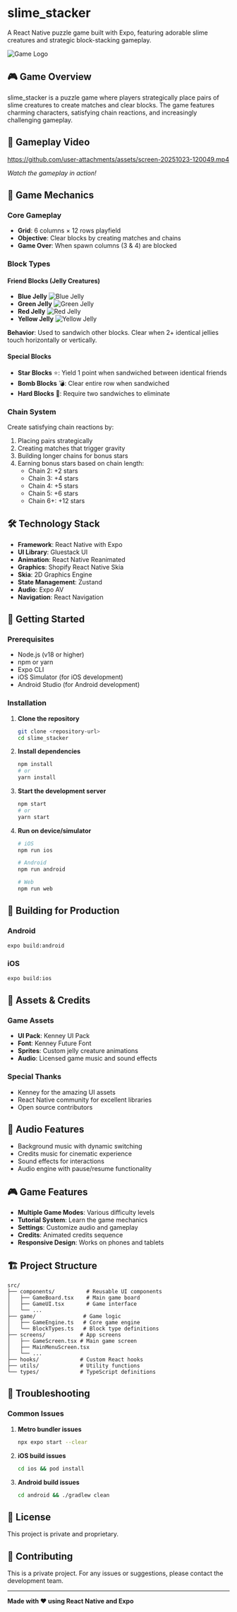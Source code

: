 # slime_stacker

A React Native puzzle game built with Expo, featuring adorable slime creatures and strategic block-stacking gameplay.

![Game Logo](<./assets/images/shamtaro_a_title_logo_for_a_game_called_slime_stacker_with_cu_08d5c47e-ba3b-4305-81d1-aea6b5026088_1%20(1).png>)

## 🎮 Game Overview

slime_stacker is a puzzle game where players strategically place pairs of slime creatures to create matches and clear blocks. The game features charming characters, satisfying chain reactions, and increasingly challenging gameplay.

## 🎥 Gameplay Video

https://github.com/user-attachments/assets/screen-20251023-120049.mp4

_Watch the gameplay in action!_

## 🎯 Game Mechanics

### Core Gameplay

- **Grid**: 6 columns × 12 rows playfield
- **Objective**: Clear blocks by creating matches and chains
- **Game Over**: When spawn columns (3 & 4) are blocked

### Block Types

#### Friend Blocks (Jelly Creatures)

- **Blue Jelly** ![Blue Jelly](./assets/sprites/gifs/blue-jelly-idle.gif)
- **Green Jelly** ![Green Jelly](./assets/sprites/gifs/jelly-idle.gif)
- **Red Jelly** ![Red Jelly](./assets/sprites/gifs/red-jelly-idle.gif)
- **Yellow Jelly** ![Yellow Jelly](./assets/sprites/gifs/yellow-jelly-idle.gif)

**Behavior**: Used to sandwich other blocks. Clear when 2+ identical jellies touch horizontally or vertically.

#### Special Blocks

- **Star Blocks** ⭐: Yield 1 point when sandwiched between identical friends
- **Bomb Blocks** 💣: Clear entire row when sandwiched
- **Hard Blocks** 🧱: Require two sandwiches to eliminate

### Chain System

Create satisfying chain reactions by:

1. Placing pairs strategically
2. Creating matches that trigger gravity
3. Building longer chains for bonus stars
4. Earning bonus stars based on chain length:
   - Chain 2: +2 stars
   - Chain 3: +4 stars
   - Chain 4: +5 stars
   - Chain 5: +6 stars
   - Chain 6+: +12 stars

## 🛠️ Technology Stack

- **Framework**: React Native with Expo
- **UI Library**: Gluestack UI
- **Animation**: React Native Reanimated
- **Graphics**: Shopify React Native Skia
- **Skia**: 2D Graphics Engine
- **State Management**: Zustand
- **Audio**: Expo AV
- **Navigation**: React Navigation

## 🚀 Getting Started

### Prerequisites

- Node.js (v18 or higher)
- npm or yarn
- Expo CLI
- iOS Simulator (for iOS development)
- Android Studio (for Android development)

### Installation

1. **Clone the repository**

   ```bash
   git clone <repository-url>
   cd slime_stacker
   ```

2. **Install dependencies**

   ```bash
   npm install
   # or
   yarn install
   ```

3. **Start the development server**

   ```bash
   npm start
   # or
   yarn start
   ```

4. **Run on device/simulator**

   ```bash
   # iOS
   npm run ios

   # Android
   npm run android

   # Web
   npm run web
   ```

## 📱 Building for Production

### Android

```bash
expo build:android
```

### iOS

```bash
expo build:ios
```

## 🎨 Assets & Credits

### Game Assets

- **UI Pack**: Kenney UI Pack
- **Font**: Kenney Future Font
- **Sprites**: Custom jelly creature animations
- **Audio**: Licensed game music and sound effects

### Special Thanks

- Kenney for the amazing UI assets
- React Native community for excellent libraries
- Open source contributors

## 🎵 Audio Features

- Background music with dynamic switching
- Credits music for cinematic experience
- Sound effects for interactions
- Audio engine with pause/resume functionality

## 🎮 Game Features

- **Multiple Game Modes**: Various difficulty levels
- **Tutorial System**: Learn the game mechanics
- **Settings**: Customize audio and gameplay
- **Credits**: Animated credits sequence
- **Responsive Design**: Works on phones and tablets

## 🏗️ Project Structure

```
src/
├── components/          # Reusable UI components
│   ├── GameBoard.tsx    # Main game board
│   ├── GameUI.tsx       # Game interface
│   └── ...
├── game/               # Game logic
│   ├── GameEngine.ts   # Core game engine
│   └── BlockTypes.ts   # Block type definitions
├── screens/           # App screens
│   ├── GameScreen.tsx # Main game screen
│   ├── MainMenuScreen.tsx
│   └── ...
├── hooks/             # Custom React hooks
├── utils/             # Utility functions
└── types/             # TypeScript definitions
```

## 🐛 Troubleshooting

### Common Issues

1. **Metro bundler issues**

   ```bash
   npx expo start --clear
   ```

2. **iOS build issues**

   ```bash
   cd ios && pod install
   ```

3. **Android build issues**
   ```bash
   cd android && ./gradlew clean
   ```

## 📄 License

This project is private and proprietary.

## 🤝 Contributing

This is a private project. For any issues or suggestions, please contact the development team.

---

**Made with ❤️ using React Native and Expo**
